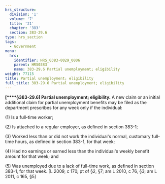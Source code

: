 ```yaml
---
hrs_structure:
  division: '1'
  volume: '7'
  title: '21'
  chapter: '383'
  section: 383-29.6
type: hrs_section
tags:
  - Government
menu:
  hrs:
    identifier: HRS_0383-0029_0006
    parent: HRS0383
    name: 383-29.6 Partial unemployment; eligibility
weight: 77115
title: Partial unemployment; eligibility
full_title: 383-29.6 Partial unemployment; eligibility
---
```

**[****§383-29.6] Partial unemployment; eligibility.** A new claim or an initial additional claim for partial unemployment benefits may be filed as the department prescribes for any week only if the individual:

(1) Is a full-time worker;

(2) Is attached to a regular employer, as defined in section 383-1;

(3) Worked less than or did not work the individual's normal, customary full-time hours, as defined in section 383-1, for that week;

(4) Had no earnings or earned less than the individual's weekly benefit amount for that week; and

(5) Was unemployed due to a lack of full-time work, as defined in section 383-1, for that week. [L 2009, c 170, pt of §2, §7; am L 2010, c 76, §3; am L 2011, c 165, §5]
